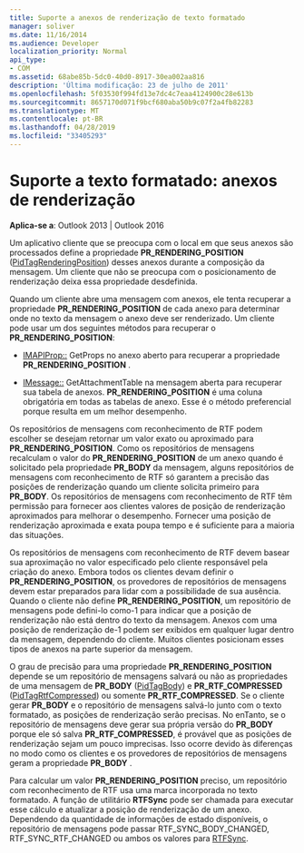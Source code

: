 ```yaml
---
title: Suporte a anexos de renderização de texto formatado
manager: soliver
ms.date: 11/16/2014
ms.audience: Developer
localization_priority: Normal
api_type:
- COM
ms.assetid: 68abe85b-5dc0-40d0-8917-30ea002aa816
description: 'Última modificação: 23 de julho de 2011'
ms.openlocfilehash: 5f03530f994fd13e7dc4c7eaa4124900c28e613b
ms.sourcegitcommit: 8657170d071f9bcf680aba50b9c07f2a4fb82283
ms.translationtype: MT
ms.contentlocale: pt-BR
ms.lasthandoff: 04/28/2019
ms.locfileid: "33405293"
---
```

# <a name="supporting-formatted-text-rendering-attachments"></a>Suporte a texto formatado: anexos de renderização

  
  
**Aplica-se a**: Outlook 2013 | Outlook 2016 
  
Um aplicativo cliente que se preocupa com o local em que seus anexos são processados define a propriedade **PR_RENDERING_POSITION** ([PidTagRenderingPosition](pidtagrenderingposition-canonical-property.md)) desses anexos durante a composição da mensagem. Um cliente que não se preocupa com o posicionamento de renderização deixa essa propriedade desdefinida.
  
Quando um cliente abre uma mensagem com anexos, ele tenta recuperar a propriedade **PR_RENDERING_POSITION** de cada anexo para determinar onde no texto da mensagem o anexo deve ser renderizado. Um cliente pode usar um dos seguintes métodos para recuperar o **PR_RENDERING_POSITION**:
  
- [IMAPIProp::](imapiprop-getprops.md) GetProps no anexo aberto para recuperar a propriedade **PR_RENDERING_POSITION** . 
    
- [IMessage::](imessage-getattachmenttable.md) GetAttachmentTable na mensagem aberta para recuperar sua tabela de anexos. **PR_RENDERING_POSITION** é uma coluna obrigatória em todas as tabelas de anexo. Esse é o método preferencial porque resulta em um melhor desempenho. 
    
Os repositórios de mensagens com reconhecimento de RTF podem escolher se desejam retornar um valor exato ou aproximado para **PR_RENDERING_POSITION**. Como os repositórios de mensagens recalculam o valor do **PR_RENDERING_POSITION** de um anexo quando é solicitado pela propriedade **PR_BODY** da mensagem, alguns repositórios de mensagens com reconhecimento de RTF só garantem a precisão das posições de renderização quando um cliente solicita primeiro para **PR_BODY**. Os repositórios de mensagens com reconhecimento de RTF têm permissão para fornecer aos clientes valores de posição de renderização aproximados para melhorar o desempenho. Fornecer uma posição de renderização aproximada e exata poupa tempo e é suficiente para a maioria das situações. 
  
Os repositórios de mensagens com reconhecimento de RTF devem basear sua aproximação no valor especificado pelo cliente responsável pela criação do anexo. Embora todos os clientes devam definir o **PR_RENDERING_POSITION**, os provedores de repositórios de mensagens devem estar preparados para lidar com a possibilidade de sua ausência. Quando o cliente não define **PR_RENDERING_POSITION**, um repositório de mensagens pode defini-lo como-1 para indicar que a posição de renderização não está dentro do texto da mensagem. Anexos com uma posição de renderização de-1 podem ser exibidos em qualquer lugar dentro da mensagem, dependendo do cliente. Muitos clientes posicionam esses tipos de anexos na parte superior da mensagem.
  
O grau de precisão para uma propriedade **PR_RENDERING_POSITION** depende se um repositório de mensagens salvará ou não as propriedades de uma mensagem de **PR_BODY** ([PidTagBody](pidtagbody-canonical-property.md)) e **PR_RTF_COMPRESSED** ([PidTagRtfCompressed](pidtagrtfcompressed-canonical-property.md)) ou somente **PR_RTF_COMPRESSED**. Se o cliente gerar **PR_BODY** e o repositório de mensagens salvá-lo junto com o texto formatado, as posições de renderização serão precisas. No enTanto, se o repositório de mensagens deve gerar sua própria versão do **PR_BODY** porque ele só salva **PR_RTF_COMPRESSED**, é provável que as posições de renderização sejam um pouco imprecisas. Isso ocorre devido às diferenças no modo como os clientes e os provedores de repositórios de mensagens geram a propriedade **PR_BODY** . 
  
Para calcular um valor **PR_RENDERING_POSITION** preciso, um repositório com reconhecimento de RTF usa uma marca incorporada no texto formatado. A função de utilitário **RTFSync** pode ser chamada para executar esse cálculo e atualizar a posição de renderização de um anexo. Dependendo da quantidade de informações de estado disponíveis, o repositório de mensagens pode passar RTF_SYNC_BODY_CHANGED, RTF_SYNC_RTF_CHANGED ou ambos os valores para [RTFSync](rtfsync.md).
  

